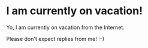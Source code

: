 I am currently on vacation!
===============================

Yo, I am currently on vacation from the Internet. 

Please don't expect replies from me! :-)